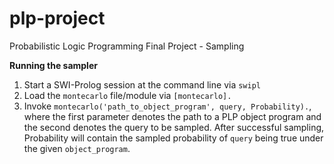 # plp-project
Probabilistic Logic Programming Final Project - Sampling


**Running the sampler**

1. Start a SWI-Prolog session at the command line via `swipl`
2. Load the `montecarlo` file/module via `[montecarlo].`
3. Invoke `montecarlo('path_to_object_program', query, Probability).`, where the first parameter denotes the path to a PLP object program and the second denotes the query to be sampled. After successful sampling, Probability will contain the sampled probability of `query` being true under the given `object_program`.

